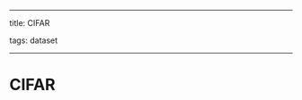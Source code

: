 
---

title: CIFAR

tags: dataset 

---

# CIFAR
























































